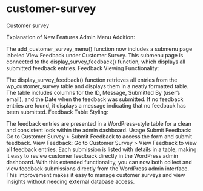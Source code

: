 # customer-survey
Customer survey

Explanation of New Features
Admin Menu Addition:

The add_customer_survey_menu() function now includes a submenu page labeled View Feedback under Customer Survey.
This submenu page is connected to the display_survey_feedback() function, which displays all submitted feedback entries.
Feedback Viewing Functionality:

The display_survey_feedback() function retrieves all entries from the wp_customer_survey table and displays them in a neatly formatted table.
The table includes columns for the ID, Message, Submitted By (user’s email), and the Date when the feedback was submitted.
If no feedback entries are found, it displays a message indicating that no feedback has been submitted.
Feedback Table Styling:

The feedback entries are presented in a WordPress-style table for a clean and consistent look within the admin dashboard.
Usage
Submit Feedback:
Go to Customer Survey > Submit Feedback to access the form and submit feedback.
View Feedback:
Go to Customer Survey > View Feedback to view all feedback entries.
Each submission is listed with details in a table, making it easy to review customer feedback directly in the WordPress admin dashboard.
With this extended functionality, you can now both collect and view feedback submissions directly from the WordPress admin interface. This improvement makes it easy to manage customer surveys and view insights without needing external database access.
